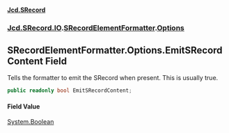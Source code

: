#### [Jcd.SRecord](index.md 'index')
### [Jcd.SRecord.IO](Jcd.SRecord.IO.md 'Jcd.SRecord.IO').[SRecordElementFormatter](Jcd.SRecord.IO.SRecordElementFormatter.md 'Jcd.SRecord.IO.SRecordElementFormatter').[Options](Jcd.SRecord.IO.SRecordElementFormatter.Options.md 'Jcd.SRecord.IO.SRecordElementFormatter.Options')

## SRecordElementFormatter.Options.EmitSRecordContent Field

Tells the formatter to emit the SRecord when present. This is usually true.

```csharp
public readonly bool EmitSRecordContent;
```

#### Field Value
[System.Boolean](https://docs.microsoft.com/en-us/dotnet/api/System.Boolean 'System.Boolean')